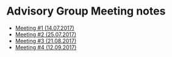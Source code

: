 # Advisory Group Meeting notes

* [Meeting #1 (14.07.2017)](https://github.com/creativecommons/global-network-strategy/blob/master/docs/advisory_group_meeting_14.07.2017.md)
* [Meeting #2 (25.07.2017)](https://github.com/creativecommons/global-network-strategy/blob/master/docs/advisory_group_meeting_25.07.2017.md)
* [Meeting #3 (21.08.2017)](https://github.com/creativecommons/global-network-strategy/blob/master/docs/advisory_group_meeting_21.08.2017.md)
* [Meeting #4 (12.09.2017)](https://github.com/creativecommons/global-network-strategy/blob/master/docs/advisory_group_meeting_12.09.2017.md)